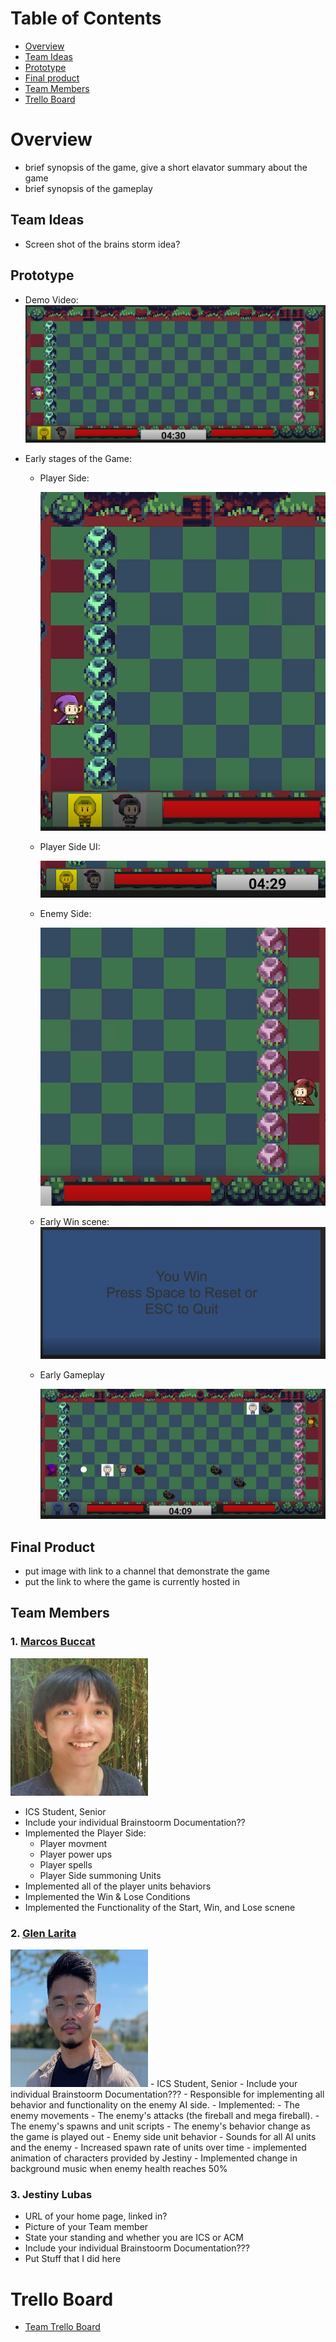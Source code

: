 # Table of Contents
- [Overview](#overview)
- [Team Ideas](#team-ideas)
- [Prototype](#prototype)
- [Final product](#final-product)
- [Team Members](#team-members)
- [Trello Board](#trello-board)

# Overview
- brief synopsis of the game, give a short elavator summary about the game
- brief synopsis of the gameplay

## Team Ideas
- Screen shot of the brains storm idea?

## Prototype
- Demo Video:
[![Prototype Demo](images/cover-Images/Prototype-cover-image.PNG)](https://youtu.be/oZFPC-a47eo)

- Early stages of the Game:
  - Player Side:
  
     ![Player Side](/images/cover-Images/prototype-images/player-side.PNG)
     
  - Player Side UI:
  
     ![Player Side UI](/images/cover-Images/prototype-images/player-side-ui.PNG)
     
  - Enemy Side:
  
     ![Enemy Side](/images/cover-Images/prototype-images/enemy-side.PNG)
     
  - Early Win scene:
    ![Early Win Scene](/images/cover-Images/prototype-images/early-win-state.PNG)
     
  - Early Gameplay
  
     ![Early Gameplay](/images/cover-Images/prototype-images/gamplay-prototype.PNG)


## Final Product
- put image with link to a channel that demonstrate the game
- put the link to where the game is currently hosted in

## Team Members

### 1. [Marcos Buccat](https://buccatm.github.io/)
<img src="images/marcosb/gitHub-profile-picture.jpg" width="220" height="220">

- ICS Student, Senior
- Include your individual Brainstoorm Documentation??
- Implemented the Player Side:
  - Player movment
  - Player power ups
  - Player spells
  - Player Side summoning Units
- Implemented all of the player units behaviors
- Implemented the Win & Lose Conditions
- Implemented the Functionality of the Start, Win, and Lose scnene
 
### 2. [Glen Larita](https://glarita.github.io/)
<img src="images/glen/IMG_0183.jpeg" width="220" height="220">
- ICS Student, Senior 
- Include your individual Brainstoorm Documentation???
- Responsible for implementing all behavior and functionality on the enemy AI side.
- Implemented: 
   - The enemy movements
   - The enemy's attacks (the fireball and mega fireball).
   - The enemy's spawns and unit scripts
   - The enemy's behavior change as the game is played out
   - Enemy side unit behavior
   - Sounds for all AI units and the enemy
   - Increased spawn rate of units over time
   - implemented animation of characters provided by Jestiny
   - Implemented change in background music when enemy health reaches 50%

### 3. Jestiny Lubas
- URL of your home page, linked in?
- Picture of your Team member
- State your standing and whether you are ICS or ACM
- Include your individual Brainstoorm Documentation???
- Put Stuff that I did here

# Trello Board
- [Team Trello Board](https://trello.com/b/p0tyVYj3/sorcerer-duel)
